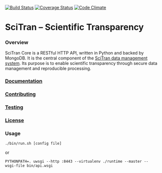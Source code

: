 [![Build Status](https://travis-ci.org/scitran/core.svg?branch=master)](https://travis-ci.org/scitran/core)
[![Coverage Status](https://coveralls.io/repos/github/scitran/core/badge.svg?branch=master)](https://coveralls.io/github/scitran/core?branch=master)
[![Code Climate](https://codeclimate.com/github/scitran/core/badges/gpa.svg)](https://codeclimate.com/github/scitran/core)

# SciTran – Scientific Transparency

### Overview

SciTran Core is a RESTful HTTP API, written in Python and backed by MongoDB. It is the central component of the [SciTran data management system](https://scitran.github.io). Its purpose is to enable scientific transparency through secure data management and reproducible processing.


### [Documentation](https://scitran.github.io/core)

### [Contributing](https://github.com/scitran/core/blob/master/CONTRIBUTING.md)

### [Testing](https://github.com/scitran/core/blob/master/TESTING.md)

### [License](https://github.com/scitran/core/blob/master/LICENSE)


### Usage
```
./bin/run.sh [config file]
```
or
```
PYTHONPATH=. uwsgi --http :8443 --virtualenv ./runtime --master --wsgi-file bin/api.wsgi
```
